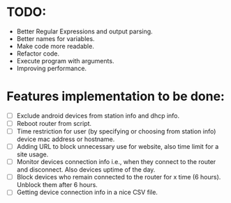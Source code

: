 # TODO:

- Better Regular Expressions and output parsing.
- Better names for variables.
- Make code more readable.
- Refactor code.
- Execute program with arguments.
- Improving performance.

# Features implementation to be done:

- [ ] Exclude android devices from station info and dhcp info.
- [ ] Reboot router from script.
- [ ] Time restriction for user (by specifying or choosing from station info) device mac address or hostname.
- [ ] Adding URL to block unnecessary use for website, also time limit for a site usage.
- [ ] Monitor devices connection info i.e., when they connect to the router and disconnect. Also devices uptime of the day.
- [ ] Block devices who remain connected to the router for x time (6 hours). Unblock them after 6 hours.
- [ ] Getting device connection info in a nice CSV file.

